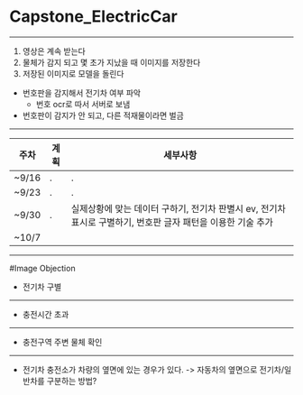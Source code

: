 # Capstone_ElectricCar
---
1. 영상은 계속 받는다
2. 물체가 감지 되고 몇 초가 지났을 때 이미지를 저장한다
3. 저장된 이미지로 모델을 돌린다
  * 번호판을 감지해서 전기차 여부 파악
    - 번호 ocr로 따서 서버로 보냄
  * 번호판이 감지가 안 되고, 다른 적재물이라면 벌금


---
|주차| 계획 | 세부사항|
|-----|---|---|
|~9/16| .| .|
|~9/23| .| .|
|~9/30| .| 실제상황에 맞는 데이터 구하기, 전기차 판별시 ev, 전기차 표시로 구별하기, 번호판 글자 패턴을 이용한 기술 추가 |
|~10/7|||

---
#Image Objection
- 전기차 구별
---
- 충전시간 초과
---
- 충전구역 주변 물체 확인

---
* 전기차 충전소가 차량의 옆면에 있는 경우가 있다.
-> 자동차의 옆면으로 전기차/일반차를 구분하는 방법?
